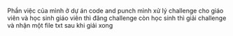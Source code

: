 Phần việc của mình ở dự án code and punch mình xử lý challenge cho giáo viên và học sinh giáo viên thì đăng challenge còn học sinh thì giải challenge và nhận một file txt sau khi giải xong 
